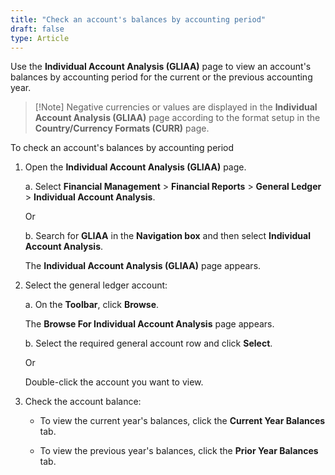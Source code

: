 ```yaml
---
title: "Check an account's balances by accounting period"
draft: false
type: Article
---
```


Use the **Individual Account Analysis (GLIAA)** page to view an account's balances by accounting period for the current or the previous accounting year.

>[!Note] Negative currencies or values are displayed in the **Individual Account Analysis (GLIAA)** page according to the format setup in the **Country/Currency Formats (CURR)** page.

To check an account's balances by accounting period

1. Open the **Individual Account Analysis (GLIAA)** page.

    a. Select **Financial Management** > **Financial Reports** > **General Ledger** > **Individual Account Analysis**.

    Or

    b. Search for **GLIAA** in the **Navigation box** and then select **Individual Account Analysis**.

    The **Individual Account Analysis (GLIAA)** page appears.

2. Select the general ledger account:

    a. On the **Toolbar**, click **Browse**.

    The **Browse For Individual Account Analysis** page appears.

    b. Select the required general account row and click **Select**. 
    
    Or

    Double-click the account you want to view.

3. Check the account balance:

    - To view the current year's balances, click the **Current Year Balances** tab.

    - To view the previous year's balances, click the **Prior Year Balances** tab.
